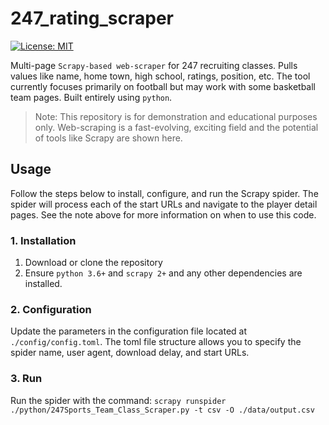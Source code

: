 # 247_rating_scraper

[![License: MIT](https://img.shields.io/badge/License-MIT-yellow.svg)](https://opensource.org/licenses/MIT)

Multi-page `Scrapy-based web-scraper` for 247 recruiting classes. Pulls values like name, home town, high school, ratings, position, etc. The tool currently focuses primarily on football but may work with some basketball team pages. Built entirely using `python`.

> Note: This repository is for demonstration and educational purposes only. 
> Web-scraping is a fast-evolving, exciting field and the potential of tools 
> like Scrapy are shown here.

## Usage

Follow the steps below to install, configure, and run the Scrapy spider. The spider will process each of the start URLs and navigate to the player detail pages. See the note above for more information on when to use this code.

### 1. Installation

1. Download or clone the repository
2. Ensure `python 3.6+` and `scrapy 2+` and any other dependencies are installed.

### 2. Configuration

Update the parameters in the configuration file located at `./config/config.toml`. The toml file structure allows you to specify the spider name, user agent, download delay, and start URLs.

### 3. Run

Run the spider with the command: `scrapy runspider ./python/247Sports_Team_Class_Scraper.py -t csv -O ./data/output.csv`